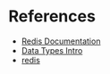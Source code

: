 # References

- [Redis Documentation](https://redis.io/documentation)
- [Data Types Intro](https://redis.io/topics/data-types-intro)
- [redis](https://github.com/antirez/redis)
